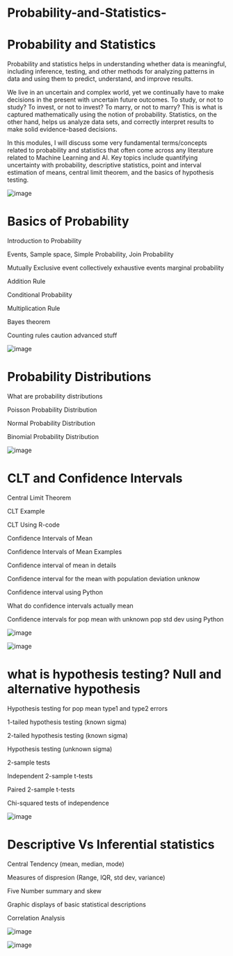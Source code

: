 # Probability-and-Statistics-

# Probability and Statistics

Probability and statistics helps in understanding whether data is meaningful, including inference, testing, and other methods for analyzing patterns in data and using them to predict, understand, and improve results.

We live in an uncertain and complex world, yet we continually have to make decisions in the present with uncertain future outcomes. To study, or not to study? To invest, or not to invest? To marry, or not to marry? This is what is captured mathematically using the notion of probability. Statistics, on the other hand, helps us analyze data sets, and correctly interpret results to make solid evidence-based decisions.

In this modules, I will discuss some very fundamental terms/concepts related to probability and statistics that often come across any literature related to Machine Learning and AI. Key topics include quantifying uncertainty with probability, descriptive statistics, point and interval estimation of means, central limit theorem, and the basics of hypothesis testing.



![image](https://user-images.githubusercontent.com/67232573/113586107-f37a7080-95e1-11eb-80fa-c4a6ce0ddfa7.png)



# Basics of Probability

Introduction to Probability

Events, Sample space, Simple Probability, Join Probability

Mutually Exclusive event collectively exhaustive events marginal probability

Addition Rule

Conditional Probability

Multiplication Rule

Bayes theorem

Counting rules caution advanced stuff

![image](https://user-images.githubusercontent.com/67232573/113586365-43f1ce00-95e2-11eb-998b-6004c81d8d91.png)




# Probability Distributions

What are probability distributions

Poisson Probability Distribution

Normal Probability Distribution

Binomial Probability Distribution


![image](https://user-images.githubusercontent.com/67232573/113586512-74d20300-95e2-11eb-8e56-4887e52fed67.png)





# CLT and Confidence Intervals

Central Limit Theorem

CLT Example

CLT Using R-code

Confidence Intervals of Mean

Confidence Intervals of Mean Examples

Confidence interval of mean in details

Confidence interval for the mean with population deviation unknow

Confidence interval using Python

What do confidence intervals actually mean

Confidence intervals for pop mean with unknown pop std dev using Python


![image](https://user-images.githubusercontent.com/67232573/113587639-ef4f5280-95e3-11eb-978f-57cc3aeba3a2.png)




![image](https://user-images.githubusercontent.com/67232573/113587836-38070b80-95e4-11eb-8175-89f4909c1c0b.png)




# what is hypothesis testing? Null and alternative hypothesis

Hypothesis testing for pop mean type1 and type2 errors

1-tailed hypothesis testing (known sigma)

2-tailed hypothesis testing (known sigma)

Hypothesis testing (unknown sigma)

2-sample tests

Independent 2-sample t-tests

Paired 2-sample t-tests

Chi-squared tests of independence


![image](https://user-images.githubusercontent.com/67232573/113586996-10637380-95e3-11eb-84fe-0b3119fd89b8.png)




# Descriptive Vs Inferential statistics

Central Tendency (mean, median, mode)

Measures of dispresion (Range, IQR, std dev, variance)

Five Number summary and skew

Graphic displays of basic statistical descriptions

Correlation Analysis


![image](https://user-images.githubusercontent.com/67232573/113587167-44d72f80-95e3-11eb-93f7-48e4cae6b3f0.png)






![image](https://user-images.githubusercontent.com/67232573/113587305-6e905680-95e3-11eb-96e4-266a8238c034.png)











